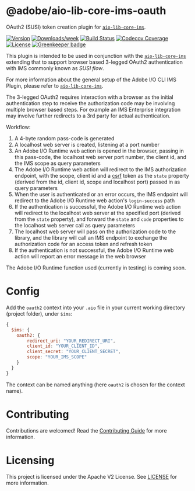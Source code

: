 @adobe/aio-lib-core-ims-oauth
==========================

OAuth2 (SUSI) token creation plugin for [`aio-lib-core-ims`](https://github.com/adobe/aio-lib-core-ims).

[![Version](https://img.shields.io/npm/v/@adobe/aio-lib-core-ims-oauth.svg)](https://npmjs.org/package/@adobe/aio-lib-core-ims-oauth)
[![Downloads/week](https://img.shields.io/npm/dw/@adobe/aio-lib-core-ims-oauth.svg)](https://npmjs.org/package/@adobe/aio-lib-core-ims-oauth)
[![Build Status](https://travis-ci.com/adobe/aio-lib-core-ims-oauth.svg?branch=master)](https://travis-ci.com/adobe/aio-lib-core-ims-oauth)
[![Codecov Coverage](https://img.shields.io/codecov/c/github/adobe/aio-lib-core-ims-oauth/master.svg?style=flat-square)](https://codecov.io/gh/adobe/aio-lib-core-ims-oauth/)
[![License](https://img.shields.io/npm/l/@adobe/aio-lib-core-ims-oauth.svg)](https://github.com/adobe/aio-lib-core-ims-oauth/blob/master/package.json)
[![Greenkeeper badge](https://badges.greenkeeper.io/adobe/aio-lib-core-ims-oauth.svg)](https://greenkeeper.io/)

This plugin is intended to be used in conjunction with the [`aio-lib-core-ims`](https://github.com/adobe/aio-lib-core-ims) extending that to support browser based 3-legged OAuth2 authentication with IMS commonly known as _SUSI flow_.

For more information about the general setup of the Adobe I/O CLI IMS Plugin, please refer to [`aio-lib-core-ims`](https://github.com/adobe/aio-lib-core-ims).

The 3-legged OAuth2 requires interaction with a browser as the initial authentication step to receive the authorization code may be involving multiple browser based steps.
For example an IMS Enterprise integration may involve further redirects to a 3rd party for actual authentication.

Workflow:
1. A 4-byte random pass-code is generated
2. A localhost web server is created, listening at a port number
3. An Adobe I/O Runtime web action is opened in the browser, passing in this pass-code, the localhost web server port number, the client id, and the IMS scope as query parameters
3. The Adobe I/O Runtime web action will redirect to the IMS authorization endpoint, with the scope, client id and a [csrf](https://en.wikipedia.org/wiki/Cross-site_request_forgery) token as the `state` property (derived from the id, client id, scope and localhost port) passed in as query parameters
4. When the user is authenticated or an error occurs, the IMS endpoint will redirect to the Adobe I/O Runtime web action's `login-success` path
5. If the authentication is successful, the Adobe I/O Runtime web action will redirect to the localhost web server at the specified port (derived from the `state` property), and forward the `state` and `code` properties to the localhost web server call as query parameters
6. The localhost web server will pass on the authorization code to the library, and the library will call an IMS endpoint to exchange the authorization code for an access token and refresh token
7. If the authentication is not successful, the Adobe I/O Runtime web action will report an error message in the web browser

The Adobe I/O Runtime function used (currently in testing) is coming soon.

# Config 

Add the `oauth2` context into your `.aio` file in your current working directory (project folder), under `$ims`:
```javascript
{
  $ims: {
    oauth2: {
        redirect_uri: "YOUR_REDIRECT_URI",
        client_id: "YOUR_CLIENT_ID",
        client_secret: "YOUR_CLIENT_SECRET",
        scope: "YOUR_IMS_SCOPE"
    }
  }
}
```
The context can be named anything (here `oauth2` is chosen for the context name).


# Contributing
Contributions are welcomed! Read the [Contributing Guide](CONTRIBUTING.md) for more information.


# Licensing

This project is licensed under the Apache V2 License. See [LICENSE](LICENSE) for more information.
